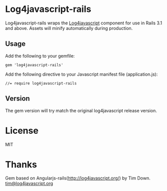 # Log4javascript-rails

Log4javascript-rails wraps the [Log4javascript](http://log4javascript.org/) component for use in Rails 3.1 and above. Assets will minify automatically during production.

## Usage

Add the following to your gemfile:

    gem 'log4javascript-rails'

Add the following directive to your Javascript manifest file (application.js):

    //= require log4javascript-rails  

## Version

The gem version will try match the original log4javascript release version.

# License

MIT

# Thanks

Gem based on Angularjs-rails(http://log4javascript.org/) by Tim Down. tim@log4javascript.org
